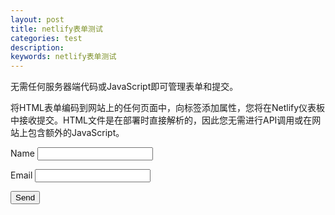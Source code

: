 ```yaml
---
layout: post
title: netlify表单测试
categories: test
description: 
keywords: netlify表单测试
---
```


无需任何服务器端代码或JavaScript即可管理表单和提交。

将HTML表单编码到网站上的任何页面中，向标签添加属性，您将在Netlify仪表板中接收提交。HTML文件是在部署时直接解析的，因此您无需进行API调用或在网站上包含额外的JavaScript。
<form name="contact" netlify>
  <p>
    <label>Name <input type="text" name="name" /></label>
  </p>
  <p>
    <label>Email <input type="email" name="email" /></label>
  </p>
  <p>
    <button type="submit">Send</button>
  </p>
</form>
